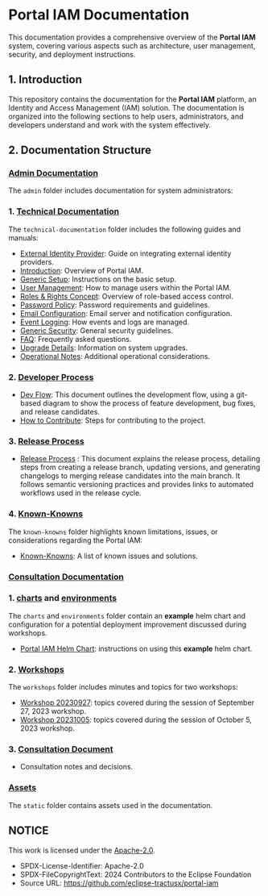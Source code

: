 # Portal IAM Documentation

This documentation provides a comprehensive overview of the **Portal IAM** system, covering various aspects such as architecture, user management, security, and deployment instructions.

## 1. Introduction

This repository contains the documentation for the **Portal IAM** platform, an Identity and Access Management (IAM) solution. The documentation is organized into the following sections to help users, administrators, and developers understand and work with the system effectively.

## 2. Documentation Structure

### [Admin Documentation](./admin/)

The `admin` folder includes documentation for system administrators:

### 1. [Technical Documentation](./admin/technical-documentation/)

The `technical-documentation` folder includes the following guides and manuals:

- [External Identity Provider](./admin/technical-documentation/00.%20External%20Identity%20Provider.md): Guide on integrating external identity providers.
- [Introduction](./admin/technical-documentation/01.%20Introduction.md): Overview of Portal IAM.
- [Generic Setup](./admin/technical-documentation/02.%20Generic%20Setup.md): Instructions on the basic setup.
- [User Management](./admin/technical-documentation/04.%20User%20Management.md): How to manage users within the Portal IAM.
- [Roles & Rights Concept](./admin/technical-documentation/06.%20Roles%20&%20Rights%20Concept.md): Overview of role-based access control.
- [Password Policy](./admin/technical-documentation/07.%20Password%20Policy.md): Password requirements and guidelines.
- [Email Configuration](./admin/technical-documentation/08.%20Email%20Configuration.md): Email server and notification configuration.
- [Event Logging](./admin/technical-documentation/09.%20Event%20Logging.md): How events and logs are managed.
- [Generic Security](./admin/technical-documentation/10.%20Generic%20Security.md): General security guidelines.
- [FAQ](./admin/technical-documentation/11.%20FAQ.md): Frequently asked questions.
- [Upgrade Details](./admin/technical-documentation/12.%20Upgrade%20Details.md): Information on system upgrades.
- [Operational Notes](./admin/technical-documentation/13.%20Operational%20Notes.md): Additional operational considerations.

### 2. [Developer Process](./admin/dev-process/)

- [Dev Flow](./admin/dev-process/Dev%20Flow.md): This document outlines the development flow, using a git-based diagram to show the process of feature development, bug fixes, and release candidates. 
- [How to Contribute](./admin/dev-process/How%20to%20contribute.md): Steps for contributing to the project.

### 3. [Release Process](./admin/release-process/)

- [Release Process](./admin/release-process/Release%20Process.md) :  This document explains the release process, detailing steps from creating a release branch, updating versions, and generating changelogs to merging release candidates into the main branch. It follows semantic versioning practices and provides links to automated workflows used in the release cycle.

### 4. [Known-Knowns](./admin/known-knowns/)

The `known-knowns` folder highlights known limitations, issues, or considerations regarding the Portal IAM:

- [Known-Knowns](./admin/known-knowns/Known-Knowns.md): A list of known issues and solutions.

### [Consultation Documentation](./consultation/)

### 1. [charts](./consultation/charts/) and [environments](./consultation/environments/)

The `charts` and `environments` folder contain an **example** helm chart and configuration for a potential deployment improvement discussed during workshops.

- [Portal IAM Helm Chart](./consultation/portal-iam-helm-chart.md): instructions on using this **example** helm chart.

### 2. [Workshops](./consultation/workshops/)

The `workshops` folder includes minutes and topics for two workshops:

- [Workshop 20230927](./consultation/workshops/workshop-20230927.md): topics covered during the session of September 27, 2023 workshop.
- [Workshop 20231005](./consultation/workshops/workshop-20231005.md): topics covered during the session of October 5, 2023 workshop.


### 3. [Consultation Document](./consultation/consultation.md)

- Consultation notes and decisions.
  

### [Assets](./static/)

The `static` folder contains assets used in the documentation.

## NOTICE

This work is licensed under the [Apache-2.0](https://www.apache.org/licenses/LICENSE-2.0).

- SPDX-License-Identifier: Apache-2.0
- SPDX-FileCopyrightText: 2024 Contributors to the Eclipse Foundation
- Source URL: https://github.com/eclipse-tractusx/portal-iam
